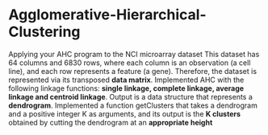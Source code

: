 # Agglomerative-Hierarchical-Clustering

Applying your AHC program to the NCI microarray dataset
This dataset has 64 columns and 6830 rows, where each column is an observation (a cell line), and each row represents a feature (a gene). Therefore, the dataset is represented via its transposed **data matrix**.
Implemented AHC with the following linkage functions: **single linkage, complete linkage, average linkage and centroid linkage**. Output is a data structure that represents a **dendrogram**.
Implemented a function getClusters that takes a dendrogram and a positive integer K as arguments, and its output is the **K clusters** obtained by cutting the dendrogram at an **appropriate height**
